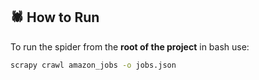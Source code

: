 ## 🕷 How to Run

To run the spider from the **root of the project** in bash use:

```bash
scrapy crawl amazon_jobs -o jobs.json

```